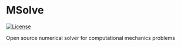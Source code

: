# MSolve
[![License](https://img.shields.io/badge/License-Apache%202.0-blue.svg)](https://opensource.org/licenses/Apache-2.0)

Open source numerical solver for computational mechanics problems
